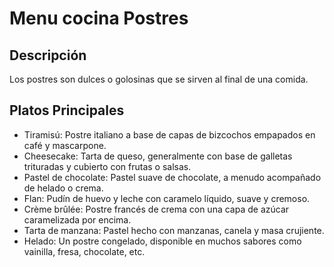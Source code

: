 # Menu cocina Postres

## Descripción
Los postres son dulces o golosinas que se sirven al final de una comida. 

## Platos Principales

- Tiramisú: Postre italiano a base de capas de bizcochos empapados en café y mascarpone.
- Cheesecake: Tarta de queso, generalmente con base de galletas trituradas y cubierto con frutas o salsas.
- Pastel de chocolate: Pastel suave de chocolate, a menudo acompañado de helado o crema.
- Flan: Pudín de huevo y leche con caramelo líquido, suave y cremoso.
- Crème brûlée: Postre francés de crema con una capa de azúcar caramelizada por encima.
- Tarta de manzana: Pastel hecho con manzanas, canela y masa crujiente.
- Helado: Un postre congelado, disponible en muchos sabores como vainilla, fresa, chocolate, etc.
